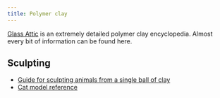 ```yaml
---
title: Polymer clay
---
```


[Glass Attic](https://www.glassattic.com/) is an extremely detailed polymer clay encyclopedia. Almost every bit of information can be found here.

## Sculpting

- [Guide for sculpting animals from a single ball of clay](https://www.reddit.com/r/polymerclay/comments/lqtiy0/i_made_some_little_green_polymer_puppies/gojllsw/?context=3)
- [Cat model reference](https://www.reddit.com/r/polymerclay/comments/qe3pv5/small_gifts_for_my_catloving_friends/)
